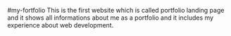  #my-fortfolio
This is the first website which is called portfolio landing page and it shows
all informations about me as a portfolio and it includes my experience about web 
development.